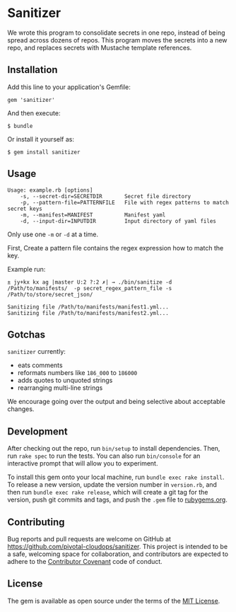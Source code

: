 # Sanitizer

We wrote this program to consolidate secrets in one repo, instead of being spread across dozens of repos.
This program moves the secrets into a new repo, and replaces secrets with Mustache template references.


## Installation

Add this line to your application's Gemfile:

```
gem 'sanitizer'
```

And then execute:

    $ bundle

Or install it yourself as:

    $ gem install sanitizer

## Usage

```
Usage: example.rb [options]
    -s, --secret-dir=SECRETDIR       Secret file directory
    -p, --pattern-file=PATTERNFILE   File with regex patterns to match secret keys
    -m, --manifest=MANIFEST          Manifest yaml
    -d, --input-dir=INPUTDIR         Input directory of yaml files
```

Only use one `-m` or `-d` at a time.


First, Create a pattern file contains the regex expression how to match the key.



Example run:



```
± jy+kx kx ag |master U:2 ?:2 ✗| → ./bin/sanitize -d /Path/to/manifests/  -p secret_regex_pattern_file -s /Path/to/store/secret_json/

Sanitizing file /Path/to/manifests/manifest1.yml...
Sanitizing file /Path/to/manifests/manifest2.yml...
```


## Gotchas

`sanitizer` currently:

* eats comments
* reformats numbers like `186_000` to `186000`
* adds quotes to unquoted strings
* rearranging multi-line strings

We encourage going over the output and being selective about acceptable changes.


## Development

After checking out the repo, run `bin/setup` to install dependencies. Then, run `rake spec` to run the tests. You can also run `bin/console` for an interactive prompt that will allow you to experiment.

To install this gem onto your local machine, run `bundle exec rake install`. To release a new version, update the version number in `version.rb`, and then run `bundle exec rake release`, which will create a git tag for the version, push git commits and tags, and push the `.gem` file to [rubygems.org](https://rubygems.org).

## Contributing

Bug reports and pull requests are welcome on GitHub at https://github.com/pivotal-cloudops/sanitizer. This project is intended to be a safe, welcoming space for collaboration, and contributors are expected to adhere to the [Contributor Covenant](http://contributor-covenant.org) code of conduct.


## License

The gem is available as open source under the terms of the [MIT License](http://opensource.org/licenses/MIT).

